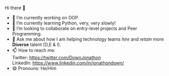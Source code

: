 Hi there 👋

- 🔭 I’m currently working on OOP. 
- 🌱 I’m currently learning Python, very, very slowly! 
- 👯 I’m looking to collaborate on entry-level projects and Peer Programming. 
- 💬 Ask me about how I am helping technology teams <i>hire</i> and <i>retain</i> more <b>Diverse</b> talent (D,E & I).
- 📫 How to reach me:<BR>
Twitter: https://twitter.com/DownJonathon <BR>
LinkedIn: https://www.linkedin.com/in/jonathondown/
- 😄 Pronouns: He/Him


